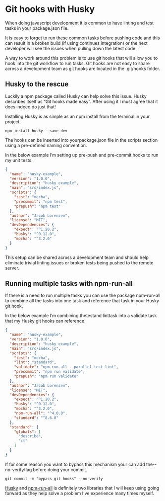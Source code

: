 # Git hooks with Husky

When doing javascript development it is common to have linting and test tasks in your package.json file.

It is easy to forget to run these common tasks before pushing code and this can result in a broken build (if using continues integration) or the next developer will see the issues when pulling down the latest code.

A way to work around this problem is to use git hooks that will allow you to hook into the git workflow to run tasks. Git hooks are not easy to share across a development team as git hooks are located in the .git/hooks folder.

## Husky to the rescue

Luckily a npm package called Husky can help solve this issue. Husky describes itself as “Git hooks made easy”. After using it I must agree that it does indeed do just that!

Installing Husky is as simple as an npm install from the terminal in your project.

`npm install husky --save-dev`

The hooks can be inserted into yourpackage.json file in the scripts section using a pre-defined naming convention.

In the below example I’m setting up pre-push and pre-commit hooks to run my unit tests.

```json
{
  "name": "husky-example",
  "version": "1.0.0",
  "description": "husky example",
  "main": "src/index.js",
  "scripts": {
    "test": "mocha",
    "precommit": "npm test",
    "prepush": "npm test"
  },
  "author": "Jacob Lorenzen",
  "license": "MIT",
  "devDependencies": {
    "expect": "^1.20.2",
    "husky": "^0.12.0",
    "mocha": "^3.2.0"
  }
}
```

This setup can be shared across a development team and should help eliminate trivial linting issues or broken tests being pushed to the remote server.

## Running multiple tasks with npm-run-all

If there is a need to run multiple tasks you can use the package npm-run-all to combine all the tasks into one task and reference that task in your Husky git hook.

In the below example I’m combining thetestand linttask into a validate task that my Husky git hooks can reference.

```json
{
  "name": "husky-example",
  "version": "1.0.0",
  "description": "husky example",
  "main": "src/index.js",
  "scripts": {
    "test": "mocha",
    "lint": "standard",
    "validate": "npm-run-all --parallel test lint",
    "precommit": "npm run validate",
    "prepush": "npm run validate"
  },
  "author": "Jacob Lorenzen",
  "license": "MIT",
  "devDependencies": {
    "expect": "^1.20.2",
    "husky": "^0.12.0",
    "mocha": "^3.2.0",
    "npm-run-all": "^4.0.0",
    "standard": "^8.6.0"
  },
  "standard": {
    "globals": [
      "describe",
      "it"
    ]
  }
}
```

If for some reason you want to bypass this mechanism your can add the--no-verifyflag before doing your commit.

`git commit -m "bypass git hooks" --no-verify`

[Husky](https://www.npmjs.com/package/husky) and [npm-run-all](https://www.npmjs.com/package/npm-run-all) is definitely two libraries that I will keep using going forward as they help solve a problem I’ve experience many times myself.